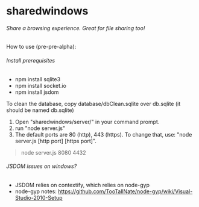 sharedwindows
=============

###### Share a browsing experience. Great for file sharing too!


How to use (pre-pre-alpha):

###### Install prerequisites
*  npm install sqlite3
*  npm install socket.io
*  npm install jsdom

To clean the database, 
copy database/dbClean.sqlite over db.sqlite (it should be named db.sqlite)
 
 
1. Open "sharedwindows/server/" in your command prompt.
2. run "node server.js"
3. The default ports are 80 (http), 443 (https). To change that, use: "node server.js [http port] [https port]". 

> node server.js 8080 4432



###### JSDOM issues on windows?

* JSDOM relies on contextify, which relies on node-gyp
* node-gyp notes: https://github.com/TooTallNate/node-gyp/wiki/Visual-Studio-2010-Setup